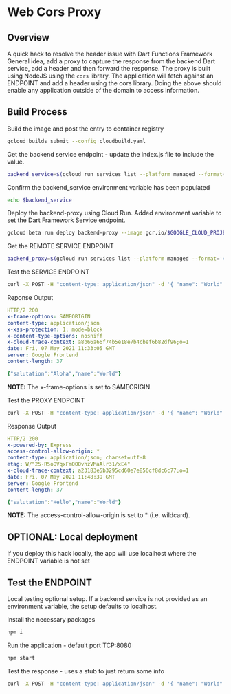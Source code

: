 # Web Cors Proxy

## Overview

A quick hack to resolve the header issue with Dart Functions Framework
General idea, add a proxy to capture the response from the backend Dart service, add a header and then forward the response.
The proxy is built using NodeJS using the `cors` library. 
The application will fetch against an ENDPOINT and add a header using the cors library.
Doing the above should enable any application outside of the domain to access information. 


## Build Process

Build the image and post the entry to container registry
```bash
gcloud builds submit --config cloudbuild.yaml
```

Get the backend service endpoint - update the index.js file to include the value.
```bash
backend_service=$(gcloud run services list --platform managed --format='value(URL)' --filter='backend-service')
```

Confirm the backend_service environment variable has been populated
```bash
echo $backend_service
```

Deploy the backend-proxy using Cloud Run.
Added environment variable to set the Dart Framework Service endpoint.
```bash
gcloud beta run deploy backend-proxy --image gcr.io/$GOOGLE_CLOUD_PROJECT/backend-proxy --platform managed --region us-central1 --allow-unauthenticated --set-env-vars "ENDPOINT=$backend_service"
```

Get the REMOTE SERVICE ENDPOINT
```bash
backend_proxy=$(gcloud run services list --platform managed --format='value(URL)' --filter='backend-proxy')
```

Test the SERVICE ENDPOINT
```bash
curl -X POST -H "content-type: application/json" -d '{ "name": "World" }' -i -w "\n" $backend_service
```

Reponse Output
```yaml
HTTP/2 200
x-frame-options: SAMEORIGIN
content-type: application/json
x-xss-protection: 1; mode=block
x-content-type-options: nosniff
x-cloud-trace-context: a8b66a66f74b5e18e7b4cbef6b82df96;o=1
date: Fri, 07 May 2021 11:33:05 GMT
server: Google Frontend
content-length: 37

{"salutation":"Aloha","name":"World"}
```

__NOTE:__ The x-frame-options is set to SAMEORIGIN. 


Test the PROXY ENDPOINT
```bash
curl -X POST -H "content-type: application/json" -d '{ "name": "World" }' -i -w "\n" $backend_proxy
```

Response Output
```yaml
HTTP/2 200
x-powered-by: Express
access-control-allow-origin: *
content-type: application/json; charset=utf-8
etag: W/"25-R5oQVqxFmOOOvhzVMaAlr31/xE4"
x-cloud-trace-context: a23183e5b3295cd60e7e856cf8dc6c77;o=1
date: Fri, 07 May 2021 11:48:39 GMT
server: Google Frontend
content-length: 37

{"salutation":"Hello","name":"World"}
```

__NOTE:__ The access-control-allow-origin is set to * (i.e. wildcard). 

## OPTIONAL: Local deployment
If you deploy this hack locally, the app will use localhost where the ENDPOINT variable is not set


## Test the ENDPOINT

Local testing optional setup. 
If a backend service is not provided as an environment variable, the setup defaults to localhost.

Install the necessary packages
```bash
npm i
```

Run the application - default port TCP:8080
```bash
npm start
```

Test the response - uses a stub to just return some info

```bash
curl -X POST -H "content-type: application/json" -d '{ "name": "World" }' -i -w "\n" localhost:8080
```
